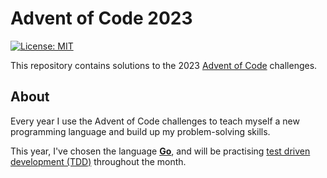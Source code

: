 # Advent of Code 2023

[![License: MIT](https://img.shields.io/badge/License-MIT-yellow.svg)](https://opensource.org/licenses/MIT)

This repository contains solutions to the 2023 [Advent of Code](https://adventofcode.com/) challenges.

## About

Every year I use the Advent of Code challenges to teach myself a new programming language and build up my problem-solving skills.

This year, I've chosen the language **[Go](go.dev)**, and will be practising [test driven development (TDD)](https://en.wikipedia.org/wiki/Test-driven_development) throughout the month.
